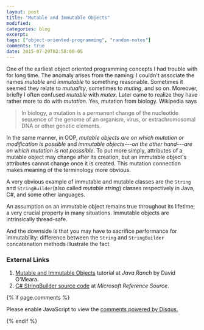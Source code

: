 ```yaml
---
layout: post
title: "Mutable and Immutable Objects"
modified:
categories: blog
excerpt:
tags: ["object-oriented-programming", "random-notes"]
comments: true
date: 2015-07-29T02:58:00-05
---
```


One of the earliest object oriented programming concepts I had trouble with for long time. The anomaly arises from the naming: I couldn't associate the names *mutable* and *immutable* to something reasonable. Sometimes it seemed they relate to *mutuality*, sometimes to *muting*, and so on. Moreover, briefly I often confused *mutable* with *mutex*. Later came to realize they have rather more to do with *mutation*. Yes, mutation from biology. Wikipedia says

> In biology, a mutation is a permanent change of the nucleotide sequence of the genome of an organism, virus, or extrachromosomal DNA or other genetic elements.

In the same manner, in OOP, *mutable objects are on which mutation or modification is possible* and *immutable objects---on the other hand---are on which mutation is not posssible*. To put more simply, attributes of a mutable object may change after its creation, but an immutable object's attributes cannot change once it is created. This mutation connection makes meaning of the terminology more obvious.

A very obvious example of immutable and mutable classes are the `String` and `StringBuilder`(also called *mutable string*) classes respectively in Java, C#, and some other languages.

An assumption on an immutable object remains true throughout its lifetime; a very crucial property in many situations. Immutable objects are intrinsically thread-safe.

And the downside is that you may have to sacrifice performance for immutability: difference between the `String` and `StringBuilder` concatenation methods illustrate the fact.

### External Links
1. [Mutable and Immutable Objects](http://www.javaranch.com/journal/2003/04/immutable.htm) tutorial at *Java Ranch* by David O'Meara.
2. [C# StringBuilder source code](http://referencesource.microsoft.com/#mscorlib/system/text/stringbuilder.cs,adf60ee46ebd299f) at *Microsoft Reference Source*.

{% if page.comments %}

<div id="disqus_thread"></div>
<script type="text/javascript">
    /* * * CONFIGURATION VARIABLES * * */
    // Required: on line below, replace text in quotes with your forum shortname
    var disqus_shortname = 'FORUM SHORTNAME GOES HERE';
    
    /* * * DON'T EDIT BELOW THIS LINE * * */
    (function() {
        var dsq = document.createElement('script'); dsq.type = 'text/javascript'; dsq.async = true;
        dsq.src = '//' + disqus_shortname + '.disqus.com/embed.js';
        (document.getElementsByTagName('head')[0] || document.getElementsByTagName('body')[0]).appendChild(dsq);
    })();
</script>
<noscript>Please enable JavaScript to view the <a href="https://disqus.com/?ref_noscript" rel="nofollow">comments powered by Disqus.</a></noscript>

{% endif %}

